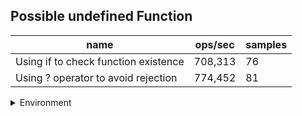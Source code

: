 ## Possible undefined Function

|name|ops/sec|samples|
|-|-|-|
|Using if to check function existence|708,313|76|
|Using ? operator to avoid rejection|774,452|81|


<details>
<summary>Environment</summary>

* __Machine:__ linux x64 | 2 vCPUs | 6.8GB Mem
* __Run:__ Sat Oct 21 2023 13:10:23 GMT+0000 (Coordinated Universal Time)
</details>

<!--
{"environment":{"platform":"linux","arch":"x64","cpus":2,"totalMemory":6.7597503662109375},"benchmarks":[{"name":"Using if to check function existence","opsSec":708313.2041818358,"samples":5},{"name":"Using ? operator to avoid rejection","opsSec":774451.8916146025,"samples":3}]}-->
